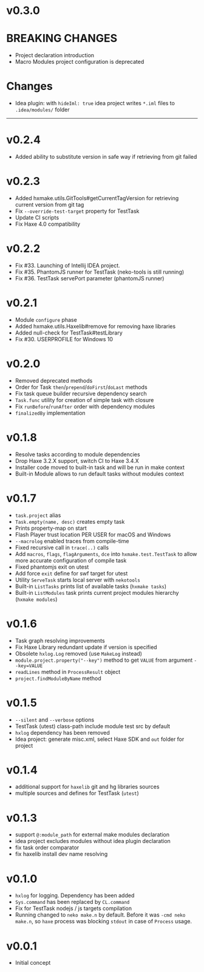 # v0.3.0

# BREAKING CHANGES
- Project declaration introduction
- Macro Modules project configuration is deprecated

# Changes
- Idea plugin: with `hideIml: true` idea project writes `*.iml` files to `.idea/modules/` folder

-------------

# v0.2.4

- Added ability to substitute version in safe way if retrieving from git failed 

# v0.2.3

- Added hxmake.utils.GitTools#getCurrentTagVersion for retrieving current version from git tag
- Fix `--override-test-target` property for TestTask
- Update CI scripts
- Fix Haxe 4.0 compatibility

# v0.2.2

- Fix #33. Launching of Intellij IDEA project.
- Fix #35. PhantomJS runner for TestTask (neko-tools is still running)
- Fix #36. TestTask servePort parameter (phantomJS runner)

# v0.2.1

- Module `configure` phase
- Added hxmake.utils.Haxelib#remove for removing haxe libraries
- Added null-check for TestTask#testLibrary
- Fix #30. USERPROFILE for Windows 10

# v0.2.0

- Removed deprecated methods
- Order for Task `then`/`prepend`/`doFirst`/`doLast` methods
- Fix task queue builder recursive dependency search
- `Task.func` utility for creation of simple task with closure
- Fix `runBefore`/`runAfter` order with dependency modules
- `finalizedBy` implementation 

# v0.1.8

- Resolve tasks according to module dependencies
- Drop Haxe 3.2.X support, switch CI to Haxe 3.4.X
- Installer code moved to built-in task and will be run in make context
- Built-in Module allows to run default tasks without modules context

# v0.1.7

- `task.project` alias
- `Task.empty(name, desc)` creates empty task
- Prints property-map on start
- Flash Player trust location PER USER for macOS and Windows
- `--macrolog` enabled traces from compile-time
- Fixed recursive call in `trace(..)` calls
- Add `macros`, `flags`, `flagArguments`, `dce` into `hxmake.test.TestTask` to allow more accurate configuration of compile task
- Fixed phantomjs exit on utest
- Add force `exit` define for swf target for utest
- Utility `ServeTask` starts local server with `nekotools`
- Built-in `ListTasks` prints list of available tasks (`hxmake tasks`)
- Built-in `ListModules` task prints current project modules hierarchy (`hxmake modules`)

# v0.1.6

- Task graph resolving improvements
- Fix Haxe Library redundant update if version is specified
- Obsolete `hxlog.Log` removed (use `MakeLog` instead)
- `module.project.property("--key")` method to get `VALUE` from argument `--key=VALUE`
- `readLines` method in `ProcessResult` object
- `project.findModuleByName` method

# v0.1.5

- `--silent` and `--verbose` options
- TestTask (utest) class-path include module test src by default
- `hxlog` dependency has been removed
- Idea project: generate misc.xml, select Haxe SDK and `out` folder for project

# v0.1.4

- additional support for `haxelib` git and hg libraries sources
- multiple sources and defines for TestTask (`utest`)

# v0.1.3

- support `@:module_path` for external make modules declaration
- idea project excludes modules without idea plugin declaration
- fix task order comparator
- fix haxelib install dev name resolving

# v0.1.0

- `hxlog` for logging. Dependency has been added
- `Sys.command` has been replaced by `CL.command`
- Fix for TestTask nodejs / js targets compilation
- Running changed to `neko make.n` by default. Before it was `-cmd neko make.n`, so `haxe` process was blocking `stdout`
in case of `Process` usage.

# v0.0.1
- Initial concept
